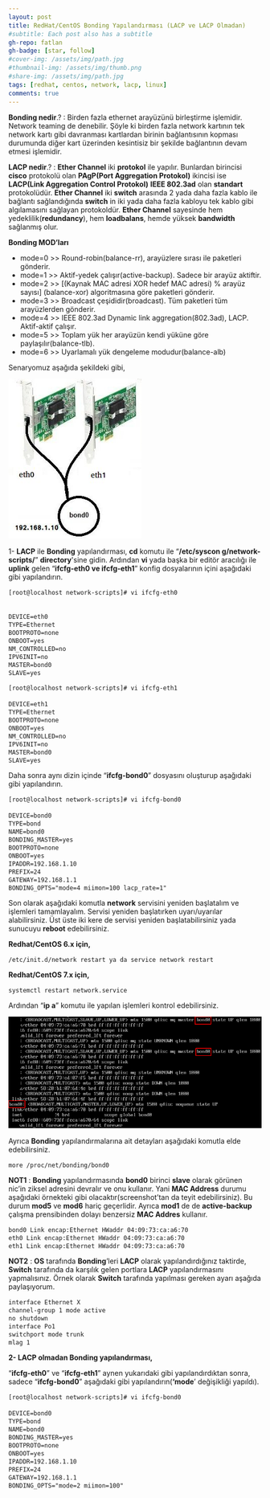 ```yaml
---
layout: post
title: RedHat/CentOS Bonding Yapılandırması (LACP ve LACP Olmadan)
#subtitle: Each post also has a subtitle
gh-repo: fatlan
gh-badge: [star, follow]
#cover-img: /assets/img/path.jpg
#thumbnail-img: /assets/img/thumb.png
#share-img: /assets/img/path.jpg
tags: [redhat, centos, network, lacp, linux]
comments: true
---
```

**Bonding nedir**.? : Birden fazla ethernet arayüzünü birleştirme işlemidir. Network teaming de denebilir. Şöyle ki birden fazla network kartının tek network kartı gibi davranması kartlardan birinin bağlantısının kopması durumunda diğer kart üzerinden kesintisiz bir şekilde bağlantının devam etmesi işlemidir.

**LACP nedir**.? : **Ether Channel** iki **protokol** ile yapılır. Bunlardan birincisi **cisco** protokolü olan **PAgP(Port Aggregation Protokol)** ikincisi ise **LACP(Link Aggregation Control Protokol)** **IEEE 802.3ad** olan **standart** protokolüdür. **Ether Channel** iki **switch** arasında 2 yada daha fazla kablo ile bağlantı sağlandığında **switch** in iki yada daha fazla kabloyu tek kablo gibi algılamasını sağlayan protokoldür. **Ether Channel** sayesinde hem yedeklilik(**redundancy**), hem **loadbalans**, hemde yüksek **bandwidth** sağlanmış olur.

**Bonding MOD’ları**

- mode=0 >> Round-robin(balance-rr), arayüzlere sırası ile paketleri gönderir.
- mode=1 >> Aktif-yedek çalışır(active-backup). Sadece bir arayüz aktiftir.
- mode=2 >> [(Kaynak MAC adresi XOR hedef MAC adresi) % arayüz sayısı] (balance-xor) algoritmasına göre paketleri gönderir.
- mode=3 >> Broadcast çeşididir(broadcast). Tüm paketleri tüm arayüzlerden gönderir.
- mode=4 >> IEEE 802.3ad Dynamic link aggregation(802.3ad), LACP. Aktif-aktif çalışır.
- mode=5 >> Toplam yük her arayüzün kendi yüküne göre paylaşılır(balance-tlb).
- mode=6 >> Uyarlamalı yük dengeleme modudur(balance-alb)

Senaryomuz aşağıda şekildeki gibi,

![Crepe](/assets/img/red-ceos-lacp-con/lacp-rc01.png)

1- **LACP** ile **Bonding** yapılandırması, **cd** komutu ile “**/etc/syscon g/network-scripts/**” **directory**'sine gidin. Ardından **vi** yada başka bir editör aracılığı ile **uplink** gelen “**ifcfg-eth0 ve ifcfg-eth1**” konfig dosyalarının içini aşağıdaki gibi yapılandırın.

~~~
[root@localhost network-scripts]# vi ifcfg-eth0


DEVICE=eth0
TYPE=Ethernet
BOOTPROTO=none
ONBOOT=yes
NM_CONTROLLED=no
IPV6INIT=no
MASTER=bond0
SLAVE=yes
~~~

~~~
[root@localhost network-scripts]# vi ifcfg-eth1

DEVICE=eth1
TYPE=Ethernet
BOOTPROTO=none
ONBOOT=yes
NM_CONTROLLED=no
IPV6INIT=no
MASTER=bond0
SLAVE=yes
~~~

Daha sonra aynı dizin içinde “**ifcfg-bond0**” dosyasını oluşturup aşağıdaki gibi yapılandırın.

~~~
[root@localhost network-scripts]# vi ifcfg-bond0

DEVICE=bond0
TYPE=bond
NAME=bond0
BONDING_MASTER=yes
BOOTPROTO=none
ONBOOT=yes
IPADDR=192.168.1.10
PREFIX=24
GATEWAY=192.168.1.1
BONDING_OPTS="mode=4 miimon=100 lacp_rate=1"
~~~

Son olarak aşağıdaki komutla **network** servisini yeniden başlatalım ve işlemleri tamamlayalım. Servisi yeniden başlatırken uyarı/uyarılar alabilirsiniz. Üst üste iki kere de servisi yeniden başlatabilirsiniz yada sunucuyu **reboot** edebilirsiniz.

**Redhat/CentOS 6.x için,**

~~~
/etc/init.d/network restart ya da service network restart
~~~

**Redhat/CentOS 7.x için,**

~~~
systemctl restart network.service
~~~

Ardından “**ip a**” komutu ile yapılan işlemleri kontrol edebilirsiniz.

![Crepe](/assets/img/red-ceos-lacp-con/lacp-rc02.png)

Ayrıca **Bonding** yapılandırmalarına ait detayları aşağıdaki komutla elde edebilirsiniz.

~~~
more /proc/net/bonding/bond0
~~~

**NOT1** : **Bonding** yapılandırmasında **bond0** birinci **slave** olarak görünen nic’in ziksel adresini devralır ve onu kullanır. Yani **MAC Address** durumu aşağıdaki örnekteki gibi olacaktır(screenshot’tan da teyit edebilirsiniz). Bu durum **mod5** ve **mod6** hariç geçerlidir. Ayrıca **mod1** de de **active-backup** çalışma prensibinden dolayı benzersiz **MAC Addres** kullanır.

~~~
bond0 Link encap:Ethernet HWaddr 04:09:73:ca:a6:70
eth0 Link encap:Ethernet HWaddr 04:09:73:ca:a6:70
eth1 Link encap:Ethernet HWaddr 04:09:73:ca:a6:70
~~~

**NOT2** : **OS** tarafında **Bonding**’leri **LACP** olarak yapılandırdığınız taktirde, **Switch** tarafında da karşılık gelen portlara **LACP** yapılandırmasını yapmalısınız. Örnek olarak **Switch** tarafında yapılması gereken ayarı aşağıda paylaşıyorum.

~~~
interface Ethernet X
channel-group 1 mode active
no shutdown
interface Po1
switchport mode trunk
mlag 1
~~~

**2- LACP olmadan Bonding yapılandırması,**

“**ifcfg-eth0**” ve “**ifcfg-eth1**” aynen yukarıdaki gibi yapılandırdıktan sonra, sadece “**ifcfg-bond0**” aşağıdaki gibi yapılandırın(**‘mode**’ değişikliği yapıldı).

~~~
[root@localhost network-scripts]# vi ifcfg-bond0

DEVICE=bond0
TYPE=bond
NAME=bond0
BONDING_MASTER=yes
BOOTPROTO=none
ONBOOT=yes
IPADDR=192.168.1.10
PREFIX=24
GATEWAY=192.168.1.1
BONDING_OPTS="mode=2 miimon=100"
~~~
